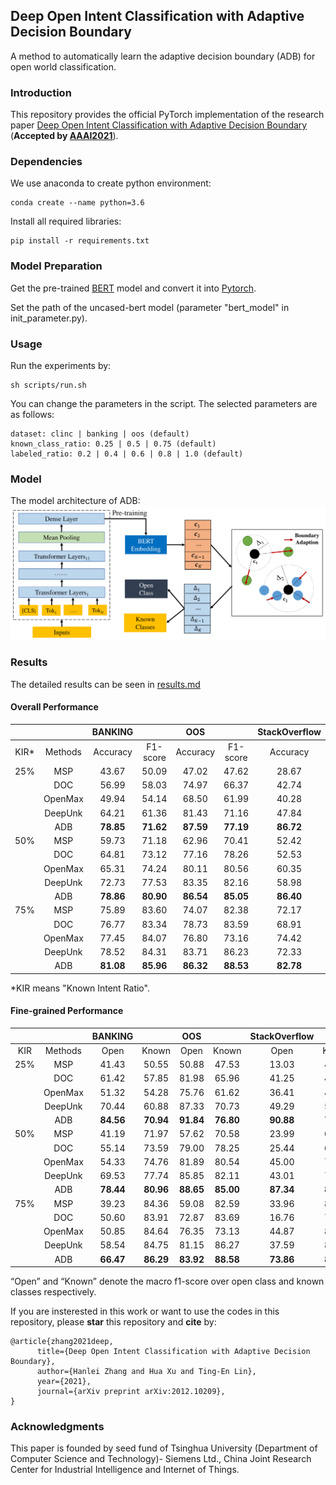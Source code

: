 ## Deep Open Intent Classification with Adaptive Decision Boundary

A method to automatically learn the adaptive decision boundary (ADB) for open world classification.

### Introduction
This repository provides the official PyTorch implementation of the research paper [Deep Open Intent Classification with Adaptive Decision Boundary](https://arxiv.org/pdf/2012.10209.pdf) (**Accepted by [AAAI2021](https://aaai.org/Conferences/AAAI-21/)**).

### Dependencies 

We use anaconda to create python environment:
```
conda create --name python=3.6
```
Install all required libraries:
```
pip install -r requirements.txt
```

### Model Preparation
Get the pre-trained [BERT](https://storage.googleapis.com/bert_models/2018_10_18/uncased_L-12_H-768_A-12.zip) model and convert it into [Pytorch](https://huggingface.co/transformers/converting_tensorflow_models.html). 

Set the path of the uncased-bert model (parameter "bert_model" in init_parameter.py).

### Usage
Run the experiments by: 
```
sh scripts/run.sh
```
You can change the parameters in the script. The selected parameters are as follows:
```
dataset: clinc | banking | oos (default)
known_class_ratio: 0.25 | 0.5 | 0.75 (default)
labeled_ratio: 0.2 | 0.4 | 0.6 | 0.8 | 1.0 (default) 
```

### Model
The model architecture of ADB:
![Model](figs/model.png "Model")


###  Results

The detailed results can be seen in [results.md](results/detailed_results.md)

#### Overall Performance

| | | BANKING     |  | OOS      |  |  StackOverflow     |  |  
|:-----:|:-----:|:-----:|:-----:|:-----:|:-----:|:-----:|:-----:|
| KIR* | Methods | Accuracy | F1-score | Accuracy  |F1-score  | Accuracy | F1-score | 
|25%| MSP      |43.67| 50.09 |47.02  | 47.62 | 28.67 | 37.85 | 
|| DOC      | 56.99 | 58.03 | 74.97 | 66.37 | 42.74 |47.73 | 
|| OpenMax  | 49.94 | 54.14 | 68.50 | 61.99 | 40.28 | 45.98|  
|| DeepUnk  | 64.21 | 61.36 | 81.43 | 71.16 | 47.84 | 52.05 | 
|| ADB     | __78.85__ | __71.62__ | __87.59__ | __77.19__ | __86.72__ |__80.83__|
|50%| MSP | 59.73 | 71.18 | 62.96 | 70.41 | 52.42 | 63.01 | 
|| DOC  | 64.81 | 73.12 | 77.16 | 78.26 | 52.53  | 62.84 | 
|| OpenMax | 65.31 | 74.24 | 80.11 | 80.56 | 60.35 | 68.18 |
|| DeepUnk | 72.73 | 77.53 | 83.35 | 82.16 | 58.98 | 68.01 |
|| ADB | __78.86__ | __80.90__ | __86.54__ | __85.05__ | __86.40__ | __85.83__ |
|75% | MSP | 75.89 | 83.60 | 74.07 | 82.38 | 72.17 | 77.95 |
|| DOC | 76.77 | 83.34 | 78.73 | 83.59 | 68.91 | 75.06 |
|| OpenMax | 77.45 | 84.07 | 76.80 | 73.16 | 74.42 |79.78 |
|| DeepUnk |  78.52 | 84.31 | 83.71 | 86.23 | 72.33 | 78.28 | 
|| ADB  |  __81.08__ | __85.96__ | __86.32__ | __88.53__ | __82.78__ |__85.99__ | 

*KIR means "Known Intent Ratio".

#### Fine-grained Performance

|  | | BANKING     |  | OOS      |  |  StackOverflow     |  |  
|:-----:|:-----:|:-----:|:-----:|:-----:|:-----:|:-----:|:-----:|
| KIR | Methods | Open | Known | Open | Known | Open | Known | 
|25%| MSP      |41.43| 50.55 |50.88  | 47.53 | 13.03 | 42.82 | 
|| DOC      | 61.42 | 57.85 | 81.98 | 65.96 | 41.25 |49.02 | 
|| OpenMax  | 51.32 | 54.28 | 75.76 | 61.62 | 36.41 | 47.89|  
|| DeepUnk  | 70.44 | 60.88 | 87.33 | 70.73 | 49.29 | 52.60 | 
|| ADB     | __84.56__ | __70.94__ | __91.84__ | __76.80__ | __90.88__ |__78.82__|
|50%| MSP | 41.19 | 71.97 | 57.62 | 70.58 | 23.99 | 66.91 | 
|| DOC  | 55.14 | 73.59 | 79.00 | 78.25 | 25.44  | 66.58 | 
|| OpenMax | 54.33 | 74.76 | 81.89 | 80.54 | 45.00 | 70.49 |
|| DeepUnk | 69.53 | 77.74 | 85.85 | 82.11 | 43.01 | 70.51 |
|| ADB | __78.44__ | __80.96__ | __88.65__ | __85.00__ | __87.34__ | __85.68__ |
|75%| MSP | 39.23 | 84.36 | 59.08 | 82.59 | 33.96 | 80.88 |
|| DOC | 50.60 | 83.91 | 72.87 | 83.69 | 16.76 | 78.95 |
|| OpenMax | 50.85 | 84.64 | 76.35 | 73.13 | 44.87 | 82.11 |
|| DeepUnk |  58.54 | 84.75 | 81.15 | 86.27 | 37.59 | 81.00 | 
|| ADB  |  __66.47__ | __86.29__ | __83.92__ | __88.58__ | __73.86__ |__86.80__ | 

“Open” and “Known” denote the macro f1-score over open class and known classes respectively.


If you are insterested in this work or want to use the codes in this repository, please **star** this repository and **cite** by:
```
@article{zhang2021deep,
      title={Deep Open Intent Classification with Adaptive Decision Boundary}, 
      author={Hanlei Zhang and Hua Xu and Ting-En Lin},
      year={2021},
      journal={arXiv preprint arXiv:2012.10209},
}
```
### Acknowledgments
This paper is founded by seed fund of Tsinghua University (Department of Computer Science and Technology)- Siemens Ltd., China Joint Research Center for Industrial Intelligence and Internet of Things.
